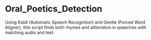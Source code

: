 # Oral_Poetics_Detection
Using Kaldi (Automatic Speech Recognition) and Gentle (Forced Word Aligner), this script finds both rhymes and alliteration in speeches with matching audio and text.
